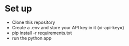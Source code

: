# Set up

- Clone this repository
- Create a .env and store your API key in it (xi-api-key=)
- pip install -r requirements.txt
- run the python app
